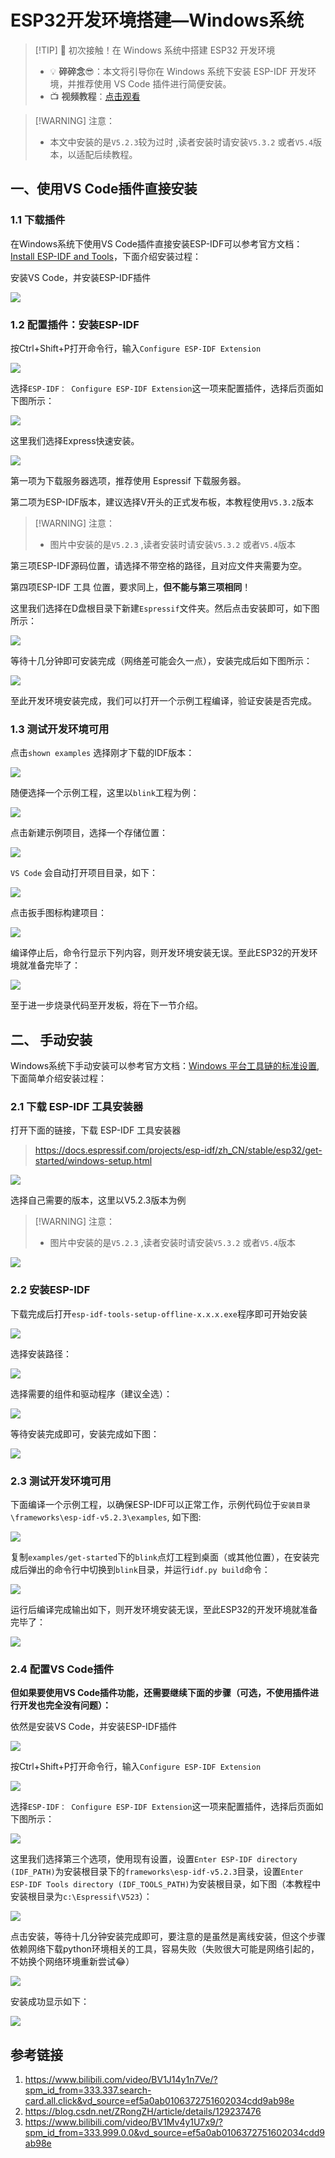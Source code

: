 # ESP32开发环境搭建—Windows系统

> [!TIP] 🚀 初次接触！在 Windows 系统中搭建 ESP32 开发环境
> - 💡 **碎碎念**😎：本文将引导你在 Windows 系统下安装 ESP-IDF 开发环境，并推荐使用 VS Code 插件进行简便安装。  
> - 📺 **视频教程**：[点击观看](https://www.bilibili.com/video/BV14o62YQEBC)  

> [!WARNING] 注意：
> - 本文中安装的是`V5.2.3`较为过时 ,读者安装时请安装`V5.3.2` 或者`V5.4`版本，以适配后续教程。
## 一、使用VS Code插件直接安装

### 1.1 下载插件

在Windows系统下使用VS Code插件直接安装ESP-IDF可以参考官方文档：[Install ESP-IDF and Tools](https://docs.espressif.com/projects/vscode-esp-idf-extension/zh_CN/latest/installation.html)，下面介绍安装过程：

安装VS Code，并安装ESP-IDF插件

![](attachments/20241230173816.png)

### 1.2 配置插件：安装ESP-IDF

按Ctrl+Shift+P打开命令行，输入`Configure ESP-IDF Extension`

![](attachments/20241230174252.png)

选择`ESP-IDF： Configure ESP-IDF Extension`这一项来配置插件，选择后页面如下图所示：

![](attachments/20241230174358.png)

这里我们选择Express快速安装。

![](attachments/20241230180528.png)

第一项为下载服务器选项，推荐使用 Espressif 下载服务器。

第二项为ESP-IDF版本，建议选择V开头的正式发布板，本教程使用`V5.3.2`版本

> [!WARNING] 注意：
> - 图片中安装的是`V5.2.3` ,读者安装时请安装`V5.3.2` 或者`V5.4`版本

第三项ESP-IDF源码位置，请选择不带空格的路径，且对应文件夹需要为空。

第四项ESP-IDF 工具 位置，要求同上，**但不能与第三项相同**！

这里我们选择在D盘根目录下新建`Espressif`文件夹。然后点击安装即可，如下图所示：

![](attachments/20241230175629.png)

等待十几分钟即可安装完成（网络差可能会久一点），安装完成后如下图所示：

![](attachments/20241230184622.png)

至此开发环境安装完成，我们可以打开一个示例工程编译，验证安装是否完成。
### 1.3 测试开发环境可用

点击`shown examples` 选择刚才下载的IDF版本：

![](attachments/20241230185003.png)


随便选择一个示例工程，这里以`blink`工程为例：

![](attachments/20241230184954.png)


点击新建示例项目，选择一个存储位置：


![](attachments/20241230185234.png)

`VS Code` 会自动打开项目目录，如下：

![](attachments/20241230185528.png)

点击扳手图标构建项目：

![](attachments/20241230185634.png)

编译停止后，命令行显示下列内容，则开发环境安装无误。至此ESP32的开发环境就准备完毕了：

![](attachments/20241230190036.png)

至于进一步烧录代码至开发板，将在下一节介绍。

## 二、 手动安装

Windows系统下手动安装可以参考官方文档：[Windows 平台工具链的标准设置](https://docs.espressif.com/projects/esp-idf/zh_CN/stable/esp32/get-started/windows-setup.html#),下面简单介绍安装过程：

### 2.1 下载 ESP-IDF 工具安装器

打开下面的链接，下载 ESP-IDF 工具安装器

>https://docs.espressif.com/projects/esp-idf/zh_CN/stable/esp32/get-started/windows-setup.html

![](attachments/20241230181401.png)

选择自己需要的版本，这里以V5.2.3版本为例

> [!WARNING] 注意：
> - 图片中安装的是`V5.2.3` ,读者安装时请安装`V5.3.2` 或者`V5.4`版本

![](attachments/20241230181701.png)

### 2.2 安装ESP-IDF

下载完成后打开`esp-idf-tools-setup-offline-x.x.x.exe`程序即可开始安装

![](attachments/20241230195856.png)

选择安装路径：

![](attachments/20241230195935.png)

选择需要的组件和驱动程序（建议全选）：

![](attachments/20241230200003.png)

等待安装完成即可，安装完成如下图：

![](attachments/20241230200620.png)

### 2.3 测试开发环境可用

下面编译一个示例工程，以确保ESP-IDF可以正常工作，示例代码位于`安装目录\frameworks\esp-idf-v5.2.3\examples`, 如下图:

![](attachments/20241230201034.png)

复制`examples/get-started`下的`blink`点灯工程到桌面（或其他位置），在安装完成后弹出的命令行中切换到`blink`目录，并运行`idf.py build`命令：

![](attachments/20241230201518.png)

运行后编译完成输出如下，则开发环境安装无误，至此ESP32的开发环境就准备完毕了：


![](attachments/20241230202342.png)
### 2.4 配置VS Code插件

**但如果要使用VS Code插件功能，还需要继续下面的步骤（可选，不使用插件进行开发也完全没有问题）：**

依然是安装VS Code，并安装ESP-IDF插件

![](attachments/20241230173816.png)

按Ctrl+Shift+P打开命令行，输入`Configure ESP-IDF Extension`

![](attachments/20241230174252.png)

选择`ESP-IDF： Configure ESP-IDF Extension`这一项来配置插件，选择后页面如下图所示：

![](attachments/20241230174358.png)

这里我们选择第三个选项，使用现有设置，设置`Enter ESP-IDF directory (IDF_PATH)`为安装根目录下的`frameworks\esp-idf-v5.2.3`目录，设置`Enter ESP-IDF Tools directory (IDF_TOOLS_PATH)`为安装根目录，如下图（本教程中安装根目录为`c:\Espressif\V523`）：

![](attachments/20241230203618.png)

点击安装，等待十几分钟安装完成即可，要注意的是虽然是离线安装，但这个步骤依赖网络下载python环境相关的工具，容易失败（失败很大可能是网络引起的，不妨换个网络环境重新尝试😂）

![](attachments/20241230203707.png)


安装成功显示如下：

![](attachments/20241230204358.png)


## 参考链接

1. https://www.bilibili.com/video/BV1J14y1n7Ve/?spm_id_from=333.337.search-card.all.click&vd_source=ef5a0ab0106372751602034cdd9ab98e
2. https://blog.csdn.net/ZRongZH/article/details/129237476
3. https://www.bilibili.com/video/BV1Mv4y1U7x9/?spm_id_from=333.999.0.0&vd_source=ef5a0ab0106372751602034cdd9ab98e


